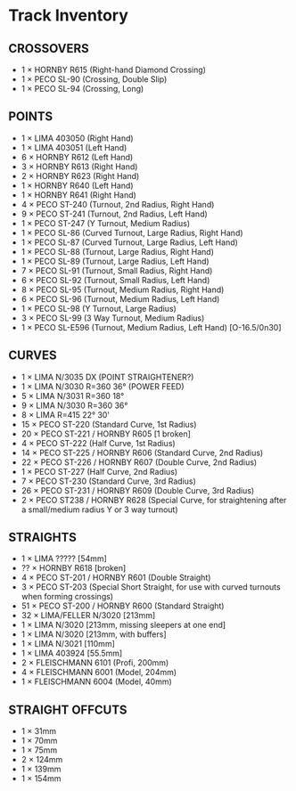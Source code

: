 # Track Inventory

## CROSSOVERS
*  1 × HORNBY R615                  (Right-hand Diamond Crossing)
*  1 × PECO SL-90                   (Crossing, Double Slip)
*  1 × PECO SL-94                   (Crossing, Long)


## POINTS
*  1 × LIMA 403050                  (Right Hand)
*  1 × LIMA 403051                  (Left Hand)
*  6 × HORNBY R612                  (Left Hand)
*  3 × HORNBY R613                  (Right Hand)
*  2 × HORNBY R623                  (Right Hand)
*  1 × HORNBY R640                  (Left Hand)
*  1 × HORNBY R641                  (Right Hand)
*  4 × PECO ST-240                  (Turnout, 2nd Radius, Right Hand)
*  9 × PECO ST-241                  (Turnout, 2nd Radius, Left Hand)
*  1 × PECO ST-247                  (Y Turnout, Medium Radius)
*  1 × PECO SL-86                   (Curved Turnout, Large Radius, Right Hand)
*  1 × PECO SL-87                   (Curved Turnout, Large Radius, Left Hand)
*  1 × PECO SL-88                   (Turnout, Large Radius, Right Hand)
*  1 × PECO SL-89                   (Turnout, Large Radius, Left Hand)
*  7 × PECO SL-91                   (Turnout, Small Radius, Right Hand)
*  6 × PECO SL-92                   (Turnout, Small Radius, Left Hand)
*  8 × PECO SL-95                   (Turnout, Medium Radius, Right Hand)
*  6 × PECO SL-96                   (Turnout, Medium Radius, Left Hand)
*  1 × PECO SL-98                   (Y Turnout, Large Radius)
*  3 × PECO SL-99                   (3 Way Turnout, Medium Radius)
*  1 × PECO SL-E596                 (Turnout, Medium Radius, Left Hand) [O-16.5/0n30]


## CURVES
*  1 × LIMA N/3035 DX               (POINT STRAIGHTENER?)
*  1 × LIMA N/3030 R=360 36°        (POWER FEED)
*  5 × LIMA N/3031 R=360 18°
*  9 × LIMA N/3030 R=360 36°
*  8 × LIMA R=415 22° 30'
* 15 × PECO ST-220                  (Standard Curve, 1st Radius)
* 20 × PECO ST-221 / HORNBY R605    [1 broken]
*  4 × PECO ST-222                  (Half Curve, 1st Radius)
* 14 × PECO ST-225 / HORNBY R606    (Standard Curve, 2nd Radius)
* 22 × PECO ST-226 / HORNBY R607    (Double Curve, 2nd Radius)
*  1 × PECO ST-227                  (Half Curve, 2nd Radius)
*  7 × PECO ST-230                  (Standard Curve, 3rd Radius)
* 26 × PECO ST-231 / HORNBY R609    (Double Curve, 3rd Radius)
*  2 × PECO ST238 / HORNBY R628     (Special Curve, for straightening after a small/medium radius Y or 3 way turnout)


## STRAIGHTS
*  1 × LIMA ?????                   [54mm]
* ?? × HORNBY R618                  [broken]
*  4 × PECO ST-201 / HORNBY R601    (Double Straight)
*  3 × PECO ST-203                  (Special Short Straight, for use with curved turnouts when forming crossings)
* 51 × PECO ST-200 / HORNBY R600    (Standard Straight)
* 32 × LIMA/FELLER N/3020           [213mm]
*  1 × LIMA N/3020                  [213mm, missing sleepers at one end]
*  1 × LIMA N/3020                  [213mm, with buffers]
*  1 × LIMA N/3021                  [110mm]
*  1 × LIMA 403924                  [55.5mm]
*  2 × FLEISCHMANN 6101             (Profi, 200mm)
*  4 × FLEISCHMANN 6001             (Model, 204mm)
*  1 × FLEISCHMANN 6004             (Model, 40mm)


## STRAIGHT OFFCUTS
*  1 × 31mm
*  1 × 70mm
*  1 × 75mm
*  2 × 124mm
*  1 × 139mm
*  1 × 154mm
